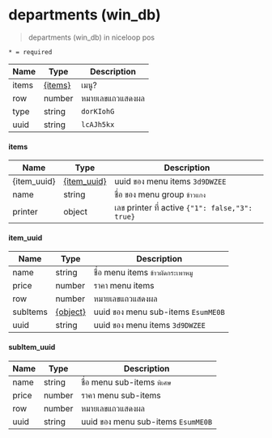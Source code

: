 # departments (win_db)
> departments (win_db) in niceloop pos

`* = required`

| Name | Type | Description
| ----|----|-----------  
items | [{items}](departments.md#items) | เมนู?
row | number | หมายเลขแถวแสดงผล
type | string | `dorKIohG`
uuid | string | `lcAJh5kx`

#### items
| Name | Type | Description
| ----|----|-----------  
{item_uuid}| [{item_uuid}](departments.md#item_uuid) | uuid ของ menu items `3d9DWZEE`
name | string | ชื่อ ของ menu group `ข้าวแกง`
printer | object | เลข printer ที่ active `{"1": false,"3": true}`

#### item_uuid
| Name | Type | Description
| ----|----|-----------  
name | string | ชื่อ menu items `ข้าวผัดกระเพาหมู`
price | number | ราคา menu items
row | number | หมายเลขแถวแสดงผล
subItems | [{object}](departments.md#subitem_uuid) | uuid ของ menu sub-items `EsumME0B`     
uuid | string | uuid ของ menu items `3d9DWZEE`

#### subItem_uuid
| Name | Type | Description
| ----|----|-----------  
name | string | ชื่อ menu sub-items `พิเศษ`
price | number | ราคา menu sub-items
row | number | หมายเลขแถวแสดงผล
uuid | string | uuid ของ menu sub-items `EsumME0B`